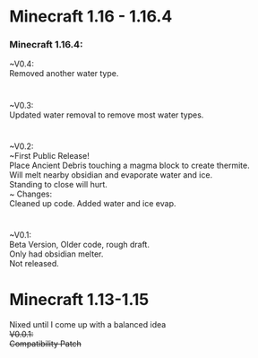 # Minecraft 1.16 - 1.16.4  

### Minecraft 1.16.4: 
  ~V0.4:  
Removed another water type.  
#
  ~V0.3:  
Updated water removal to remove most water types.  
#
  ~V0.2:  
  ~First Public Release!  
Place Ancient Debris touching a magma block to create thermite.  
Will melt nearby obsidian and evaporate water and ice.  
Standing to close will hurt.  
  ~ Changes:  
Cleaned up code.  Added water and ice evap. 
#
  ~V0.1:  
Beta Version, Older code, rough draft.  
Only had obsidian melter.  
Not released.  


# Minecraft 1.13-1.15  
Nixed until I come up with a balanced idea  
    ~~V0.0.1:~~  
~~Compatibility Patch~~  
